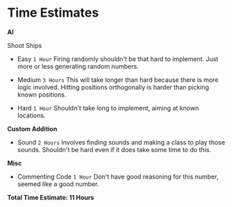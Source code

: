Time Estimates
===============================

**AI**

Shoot Ships

- Easy `1 Hour`
Firing randomly shouldn't be that hard to implement. Just more or less generating random numbers.

- Medium `3 Hours`
This will take longer than hard because there is more logic involved. Hitting positions orthogonally is harder than picking known positions.
- Hard `1 Hour`
Shouldn't take long to implement, aiming at known locations.

**Custom Addition**

- Sound `2 Hours`
Involves finding sounds and making a class to play those sounds. Shouldn't be hard even if it does take some time to do this.

**Misc**

- Commenting Code `1 Hour`
Don't have good reasoning for this number, seemed like a good number.

**Total Time Estimate: 11 Hours**
